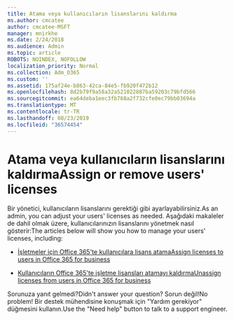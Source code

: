 ```yaml
---
title: Atama veya kullanıcıların lisanslarını kaldırma
ms.author: cmcatee
author: cmcatee-MSFT
manager: mnirkhe
ms.date: 2/24/2018
ms.audience: Admin
ms.topic: article
ROBOTS: NOINDEX, NOFOLLOW
localization_priority: Normal
ms.collection: Adm_O365
ms.custom: ''
ms.assetid: 175af24e-b863-42ca-84e5-fb920f472b12
ms.openlocfilehash: 8d2b79f9a58a32a521022887ba59203c79bfd566
ms.sourcegitcommit: ea64deba1eec3fb768a2f732cfe0ec79bb03694a
ms.translationtype: MT
ms.contentlocale: tr-TR
ms.lasthandoff: 08/23/2019
ms.locfileid: "36574454"
---
```

# <a name="assign-or-remove-users-licenses"></a><span data-ttu-id="abb89-102">Atama veya kullanıcıların lisanslarını kaldırma</span><span class="sxs-lookup"><span data-stu-id="abb89-102">Assign or remove users' licenses</span></span>

<span data-ttu-id="abb89-103">Bir yönetici, kullanıcıların lisanslarını gerektiği gibi ayarlayabilirsiniz.</span><span class="sxs-lookup"><span data-stu-id="abb89-103">As an admin, you can adjust your users' licenses as needed.</span></span> <span data-ttu-id="abb89-104">Aşağıdaki makaleler de dahil olmak üzere, kullanıcılarınızın lisanslarını yönetmek nasıl gösterir:</span><span class="sxs-lookup"><span data-stu-id="abb89-104">The articles below will show you how to manage your users' licenses, including:</span></span>
  
- [<span data-ttu-id="abb89-105">İşletmeler için Office 365'te kullanıcılara lisans atama</span><span class="sxs-lookup"><span data-stu-id="abb89-105">Assign licenses to users in Office 365 for business</span></span>](https://docs.microsoft.com/en-us/office365/admin/subscriptions-and-billing/assign-licenses-to-users)

- [<span data-ttu-id="abb89-106">Kullanıcıların Office 365'te işletme lisansları atamayı kaldırma</span><span class="sxs-lookup"><span data-stu-id="abb89-106">Unassign licenses from users in Office 365 for business</span></span>](https://docs.microsoft.com/en-us/office365/admin/subscriptions-and-billing/remove-licenses-from-users)

<span data-ttu-id="abb89-107">Sorunuza yanıt gelmedi?</span><span class="sxs-lookup"><span data-stu-id="abb89-107">Didn't answer your question?</span></span> <span data-ttu-id="abb89-108">Sorun değil!</span><span class="sxs-lookup"><span data-stu-id="abb89-108">No problem!</span></span> <span data-ttu-id="abb89-109">Bir destek mühendisine konuşmak için "Yardım gerekiyor" düğmesini kullanın.</span><span class="sxs-lookup"><span data-stu-id="abb89-109">Use the "Need help" button to talk to a support engineer.</span></span>